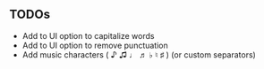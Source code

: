 

TODOs
-----
* Add to UI option to capitalize words
* Add to UI option to remove punctuation
* Add music characters ( ♪ ♫ ♩ ♬ ♭ ♮ ♯ ) (or custom separators)
